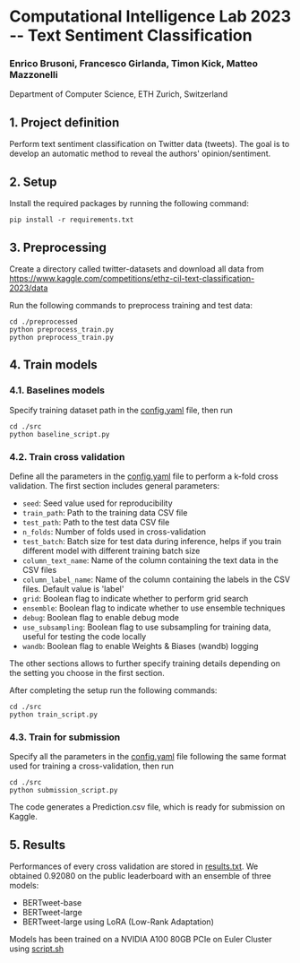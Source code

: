 # Computational Intelligence Lab 2023 -- Text Sentiment Classification

### Enrico Brusoni, Francesco Girlanda, Timon Kick, Matteo Mazzonelli
Department of Computer Science, ETH Zurich, Switzerland

## 1. Project definition

Perform text sentiment classification on Twitter data (tweets). The goal is to develop an automatic method to reveal the authors' opinion/sentiment.

## 2. Setup

Install the required packages by running the following command:
```
pip install -r requirements.txt
```

## 3. Preprocessing

Create a directory called twitter-datasets and download all data from https://www.kaggle.com/competitions/ethz-cil-text-classification-2023/data 

Run the following commands to preprocess training and test data:
```
cd ./preprocessed
python preprocess_train.py
python preprocess_train.py
```

## 4. Train models

### 4.1. Baselines models

Specify training dataset path in the [config.yaml](src/config.yaml) file, then run

```
cd ./src
python baseline_script.py
```

### 4.2. Train cross validation

Define all the parameters in the [config.yaml](src/config.yaml) file to perform a k-fold cross validation.
The first section includes general parameters:

* `seed`: Seed value used for reproducibility
* `train_path`: Path to the training data CSV file
* `test_path`: Path to the test data CSV file
* `n_folds`: Number of folds used in cross-validation
* `test_batch`: Batch size for test data during inference, helps if you train different model with different training batch size
* `column_text_name`: Name of the column containing the text data in the CSV files
* `column_label_name`: Name of the column containing the labels in the CSV files. Default value is 'label'
* `grid`: Boolean flag to indicate whether to perform grid search
* `ensemble`: Boolean flag to indicate whether to use ensemble techniques
* `debug`: Boolean flag to enable debug mode
* `use_subsampling`: Boolean flag to use subsampling for training data, useful for testing the code locally
* `wandb`: Boolean flag to enable Weights & Biases (wandb) logging

The other sections allows to further specify training details depending on the setting you choose in the first section.

After completing the setup run the following commands:

```
cd ./src
python train_script.py
```


### 4.3. Train for submission

Specify all the parameters in the [config.yaml](src/config.yaml) file following the same format used for training a cross-validation, then run 
```
cd ./src
python submission_script.py
```
The code generates a Prediction.csv file, which is ready for submission on Kaggle.

## 5. Results
Performances of every cross validation are stored in [results.txt](results.txt).
We obtained 0.92080 on the public leaderboard with an ensemble of three models:
* BERTweet-base
* BERTweet-large
* BERTweet-large using LoRA (Low-Rank Adaptation)

Models has been trained on a NVIDIA A100 80GB PCIe on Euler Cluster using [script.sh](src/train.sh)